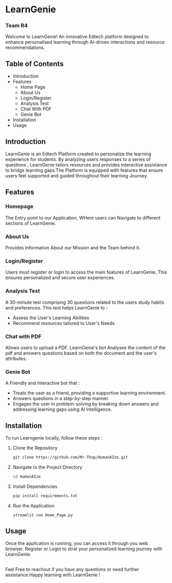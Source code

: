 # LearnGenie
### Team R4

Welcome to LearnGenie! An innovative Edtech platform designed to enhance personalised learning through AI-driven interactions and resource recommendations.

## Table of Contents

- Introduction
- Features
    - Home Page
    - About Us
    - Login/Register
    - Analysis Test
    - Chat With PDF
    - Genie Bot
- Installation
- Usage


## Introduction

LearnGenie is an Edtech Platform created to personalize the learning experience for students. By analyzing users responses to a series of questions , LearnGenie tailors resources and provides interactive assistance to bridge learning gaps.The Platform is equipped with features that ensure users feel supported and guided throughout their learning Journey.

## Features

### Homepage

The Entry point to our Application, WHere users can Navigate to different sections of LearnGenie.

### About Us

Provides Information About our Mission and the Team behind it.

### Login/Register

Users must register or login to access the main features of LearnGenie. This ensures personalized and secure user experiences.

### Analysis Test

A 30-minute test comprising 30 questions related to the users study habits and preferences. This test helps LearnGenie to :
- Assess the User's Learning Abilities
- Recommend resources tailored to User's Needs.

### Chat with PDF

Allows users to upload a PDF. LearnGenie's bot Analyses the content of the pdf and answers questions based on both the document and the user's attributes.

### Genie Bot

A Friendly and Interactive bot that : 
- Treats the user as a friend, providing a supportive learning environment.
- Answers questions in a step-by-step manner.
- Engages the user in problem-solving by breaking down answers and addressing learning gaps using AI Intelligence.

## Installation

To run Learngenie locally, follow these steps :

1. Clone the Repository
   ```bash
   git clone https://github.com/Mr-Thop/HumanAIze.git
   ```
2. Navigate to the Project Directory
   ```bash
   cd HumanAIze
   ```
3. Install Dependencies
   ```bash
   pip install requirements.txt
   ```
4. Run the Application
   ```bash
   streamlit run Home_Page.py
   ```

## Usage

Once the application is running, you can access it through you web browser. Register or Login to strat your personalized learning journey with LearnGenie.


## 

Feel Free to reachout if you have any questions or need further assistance.Happy learning with LearnGenie !

